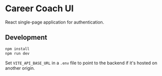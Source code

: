 # Career Coach UI

React single-page application for authentication.

## Development

```sh
npm install
npm run dev
```

Set `VITE_API_BASE_URL` in a `.env` file to point to the backend if it's hosted on another origin.
